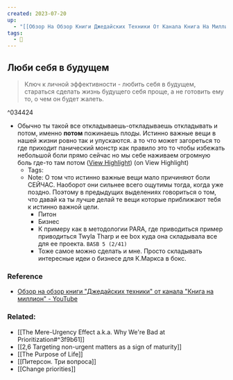 ```yaml
---
created: 2023-07-20
up:
  - "[[Обзор На Обзор Книги Джедайских Техники От Канала Книга На Миллион]]"
tags:
  - 🌳
---
```

## Люби себя в будущем

> Ключ к личной эффективности - любить себя в будущем, стараться сделать жизнь будущего себя проще, а не готовить ему то, о чем он будет жалеть.

^034424

- Обычно ты такой все откладываешь-откладываешь откладывать и потом, именно **потом** пожинаешь плоды. Истинно важные вещи в нашей жизни ровно так и упускаются. а то что может загореться то где приходит панический монстр как правило это то чтобы избежать небольшой боли прямо сейчас но мы себе наживаем огромную боль где-то там потом ([View Highlight](https://read.readwise.io/read/01h41dsk6m28xjbe1ep0hedaje)) (on View Highlight)
    - Tags:
    - Note: О том что истинно важные вещи мало причиняют боли СЕЙЧАС. Наоборот они сильнее всего ощутимы тогда, когда уже поздно.
      Поэтому в предыдущих выделениях говориться о том, что давай ка ты лучше делай те вещи которые приближают тебя к истинно важной цели.
      - Питон
      - Бизнес
      - К примеру как в методологии PARA, где приводиться пример приводиться Twyla Tharp и ее box куда она складывала все для ее проекта. `BASB 5 (2/41)`
      - Тоже самое можно сделать и мне. Просто складывать интересные идеи о бизнесе для К.Маркса в бокс.

### Reference
- [Обзор на обзор книги "Джедайских техники" от канала "Книга на миллион" - YouTube](https://www.youtube.com/watch?v=aStrsrokGp0&feature=youtu.be)


### Related:
- [[The Mere-Urgency Effect a.k.a. Why We're Bad at Prioritization#^3f9b61]]
- [[2,6 Targeting non-urgent matters as a sign of maturity]]
- [[The Purpose of Life]]
- [[Питерсон. Три вопроса]]
- [[Change priorities]]